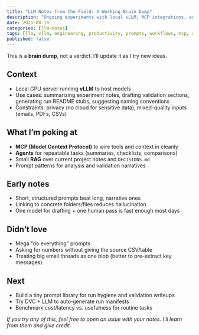 ```yaml
---
title: "LLM Notes from the Field: A Working Brain Dump"
description: "Ongoing experiments with local vLLM, MCP integrations, agents, prompts, and small automations for engineering work."
date: 2025-08-16
categories: [llm-notes]
tags: [llm, vllm, engineering, productivity, prompts, workflows, mcp, agents]
published: false
---
```


This is a **brain dump**, not a verdict. I’ll update it as I try new ideas.

## Context
- Local GPU server running **vLLM** to host models
- Use cases: summarizing experiment notes, drafting validation sections, generating run README stubs, suggesting naming conventions
- Constraints: privacy (no cloud for sensitive data), mixed-quality inputs (emails, PDFs, CSVs)

## What I’m poking at
- **MCP (Model Context Protocol)** to wire tools and context in cleanly
- **Agents** for repeatable tasks (summaries, checklists, comparisons)
- Small **RAG** over current project notes and `DECISIONS.md`
- Prompt patterns for analysis and validation narratives

## Early notes
- Short, structured prompts beat long, narrative ones
- Linking to concrete folders/files reduces hallucination
- One model for drafting + one human pass is fast enough most days

## Didn’t love
- Mega “do everything” prompts
- Asking for numbers without giving the source CSV/table
- Treating big email threads as one blob (better to pre-extract key messages)

## Next
- Build a tiny prompt library for run hygiene and validation writeups
- Try DVC + LLM to auto‑generate run manifests
- Benchmark cost/latency vs. usefulness for routine tasks

*If you try any of this, feel free to open an issue with your notes. I’ll learn from them and give credit.*
